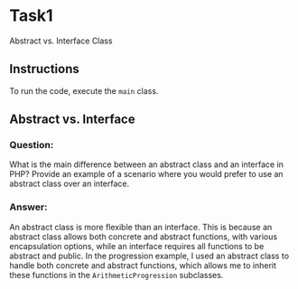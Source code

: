 # Task1
 Abstract vs. Interface Class
## Instructions
To run the code, execute the `main` class.

## Abstract vs. Interface
### Question:
What is the main difference between an abstract class and an interface in PHP? Provide an example of a scenario where you would prefer to use an abstract class over an interface.

### Answer:
An abstract class is more flexible than an interface. This is because an abstract class allows both concrete and abstract functions, with various encapsulation options, while an interface requires all functions to be abstract and public. 
In the progression example, I used an abstract class to handle both concrete and abstract functions, which allows me to inherit these functions in the `ArithmeticProgression` subclasses.
